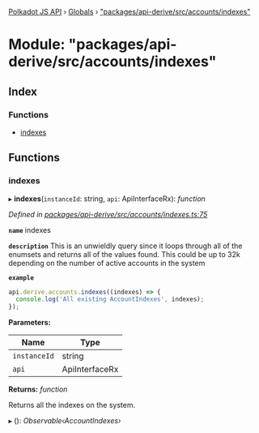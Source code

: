 [Polkadot JS API](../README.md) › [Globals](../globals.md) › ["packages/api-derive/src/accounts/indexes"](_packages_api_derive_src_accounts_indexes_.md)

# Module: "packages/api-derive/src/accounts/indexes"

## Index

### Functions

* [indexes](_packages_api_derive_src_accounts_indexes_.md#indexes)

## Functions

###  indexes

▸ **indexes**(`instanceId`: string, `api`: ApiInterfaceRx): *function*

*Defined in [packages/api-derive/src/accounts/indexes.ts:75](https://github.com/polkadot-js/api/blob/24d8915005/packages/api-derive/src/accounts/indexes.ts#L75)*

**`name`** indexes

**`description`** This is an unwieldly query since it loops through
all of the enumsets and returns all of the values found. This could be up to 32k depending
on the number of active accounts in the system

**`example`** 
<BR>

```javascript
api.derive.accounts.indexes((indexes) => {
  console.log('All existing AccountIndexes', indexes);
});
```

**Parameters:**

Name | Type |
------ | ------ |
`instanceId` | string |
`api` | ApiInterfaceRx |

**Returns:** *function*

Returns all the indexes on the system.

▸ (): *Observable‹AccountIndexes›*
